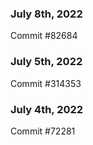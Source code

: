 ### July 8th, 2022

Commit #82684

### July 5th, 2022

Commit #314353


### July 4th, 2022

Commit #72281
